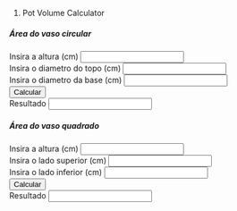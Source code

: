<html lang="en" >
<head>
  <meta charset="UTF-8">
  <title>potVolCalculator</title>
  <meta name="viewport" content="width=device-width, initial-scale=1"><link rel='stylesheet' href='https://cdnjs.cloudflare.com/ajax/libs/bootstrap/5.0.2/css/bootstrap.min.css'><link rel="stylesheet" href="./style.css">

</head>
<body>
<!-- partial:index.partial.html -->
<div class="container">
  
  <nav aria-label="breadcrumb" class="marginator">
    <ol class="breadcrumb">
      <li class="breadcrumb-item active" aria-current="page">Pot Volume Calculator</li>
    </ol>
  </nav>
 
  <div class="card marginator">
    <div class="card-header">
      <h5 class="card-title">Área do vaso circular</h5>
    </div>
    <div class="card-body">
      <div class="form-group">
        <label for="roundPotHeightSelect">Insira a altura (cm)</label>
        <input class="form-control" id="roundPotHeightSelect"/>
      </div>
      <div class="form-group">
        <label for="roundPotDiameterSupSelect">Insira o diametro do topo (cm)</label>
        <input class="form-control" id="roundPotDiameterSupSelect"/>
      </div>
      <div class="form-group">
        <label for="roundPotDiameterInfSelect">Insira o diametro da base (cm)</label>
        <input class="form-control" id="roundPotDiameterInfSelect">
      </div>
      <button onclick="calcRoundPotVol()" class="btn btn-primary marginator">Calcular</button>
    </div>
    <div class="card-footer">
      <label for="displayRoundResult">Resultado</label>
      <input class="form-control" id="displayRoundResult" readonly>
    </div>
  </div>
    
  <div class="card marginator">
    <div class="card-header">
      <h5 class="card-title">Área do vaso quadrado</h5>
    </div>
    <div class="card-body">
      <div class="form-group">
        <label for="squarePotHeightSelect">Insira a altura (cm)</label>
        <input class="form-control" id="squarePotHeightSelect"/>
      </div>
      <div class="form-group">
        <label for="squarePotSupSelect">Insira o lado superior (cm)</label>
        <input class="form-control" id="squarePotSupSelect"/>
      </div>
      <div class="form-group">
        <label for="squarePotInfSelect">Insira o lado inferior (cm)</label>
        <input class="form-control" id="squarePotInfSelect"/>
      </div>
      <button onclick="calcSquarePotVol()" class="btn btn-primary marginator">Calcular</button>
    </div>
    <div class="card-footer">
      <label for="displaySquareResult">Resultado</label>
      <input class="form-control" id="displaySquareResult" readonly>
    </div>
  </div>
</div>
<!-- partial -->
  <script src='https://cdnjs.cloudflare.com/ajax/libs/bootstrap/5.1.2/js/bootstrap.min.js'></script>
<script src='https://cdnjs.cloudflare.com/ajax/libs/jquery/3.6.0/jquery.min.js'></script><script  src="./script.js"></script>

</body>
</html>